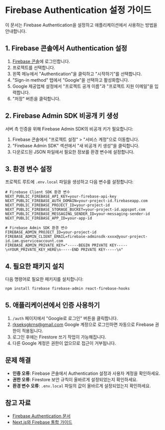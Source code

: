 # Firebase Authentication 설정 가이드

이 문서는 Firebase Authentication을 설정하고 애플리케이션에서 사용하는 방법을 안내합니다.

## 1. Firebase 콘솔에서 Authentication 설정

1. [Firebase 콘솔](https://console.firebase.google.com/)에 로그인합니다.
2. 프로젝트를 선택합니다.
3. 왼쪽 메뉴에서 "Authentication"을 클릭하고 "시작하기"를 선택합니다.
4. "Sign-in method" 탭에서 "Google"을 선택하고 활성화합니다.
5. Google 제공업체 설정에서 "프로젝트 공개 이름"과 "프로젝트 지원 이메일"을 입력합니다.
6. "저장" 버튼을 클릭합니다.

## 2. Firebase Admin SDK 비공개 키 생성

서버 측 인증을 위해 Firebase Admin SDK의 비공개 키가 필요합니다:

1. Firebase 콘솔에서 "프로젝트 설정" > "서비스 계정"으로 이동합니다.
2. "Firebase Admin SDK" 섹션에서 "새 비공개 키 생성"을 클릭합니다.
3. 다운로드된 JSON 파일에서 필요한 정보를 환경 변수에 설정합니다.

## 3. 환경 변수 설정

프로젝트 루트에 `.env.local` 파일을 생성하고 다음 변수를 설정합니다:

```
# Firebase Client SDK 환경 변수
NEXT_PUBLIC_FIREBASE_API_KEY=your-firebase-api-key
NEXT_PUBLIC_FIREBASE_AUTH_DOMAIN=your-project-id.firebaseapp.com
NEXT_PUBLIC_FIREBASE_PROJECT_ID=your-project-id
NEXT_PUBLIC_FIREBASE_STORAGE_BUCKET=your-project-id.appspot.com
NEXT_PUBLIC_FIREBASE_MESSAGING_SENDER_ID=your-messaging-sender-id
NEXT_PUBLIC_FIREBASE_APP_ID=your-app-id

# Firebase Admin SDK 환경 변수
FIREBASE_ADMIN_PROJECT_ID=your-project-id
FIREBASE_ADMIN_CLIENT_EMAIL=firebase-adminsdk-xxxx@your-project-id.iam.gserviceaccount.com
FIREBASE_ADMIN_PRIVATE_KEY="-----BEGIN PRIVATE KEY-----\nYOUR_PRIVATE_KEY_HERE\n-----END PRIVATE KEY-----\n"
```

## 4. 필요한 패키지 설치

다음 명령어로 필요한 패키지를 설치합니다:

```bash
npm install firebase firebase-admin react-firebase-hooks
```

## 5. 애플리케이션에서 인증 사용하기

1. `/auth` 페이지에서 "Google로 로그인" 버튼을 클릭합니다.
2. rkseksgkrns@gmail.com Google 계정으로 로그인하면 자동으로 Firebase 권한이 적용됩니다.
3. 로그인 후에는 Firestore 쓰기 작업이 가능해집니다.
4. 다른 Google 계정은 권한이 없으므로 접근이 거부됩니다.

## 문제 해결

- **인증 오류**: Firebase 콘솔에서 Authentication 설정과 사용자 계정을 확인하세요.
- **권한 오류**: Firestore 보안 규칙이 올바르게 설정되었는지 확인하세요.
- **환경 변수 오류**: `.env.local` 파일의 값이 올바르게 설정되었는지 확인하세요.

## 참고 자료

- [Firebase Authentication 문서](https://firebase.google.com/docs/auth)
- [Next.js와 Firebase 통합 가이드](https://firebase.google.com/docs/web/setup)
